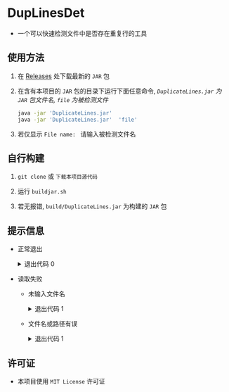 # DupLinesDet

- 一个可以快速检测文件中是否存在重复行的工具


## 使用方法

1.  在 [Releases](https://github.com/SessionHu/DupLinesDet/releases/) 处下载最新的 `JAR` 包

2.  在含有本项目的 `JAR` 包的目录下运行下面任意命令, *`DuplicateLines.jar` 为 `JAR` 包文件名, `file` 为被检测文件*
    ```bash
    java -jar 'DuplicateLines.jar'
    java -jar 'DuplicateLines.jar'  'file'
    ```

3.  若仅显示 `File name: ` 请输入被检测文件名


## 自行构建

1.  `git clone` 或 `下载本项目源代码`

2. 运行 `buildjar.sh`

3. 若无报错, `build/DuplicateLines.jar` 为构建的 `JAR` 包


## 提示信息

- 正常退出
  <details>
  <summary>退出代码 0</summary>
  <p>
  
  ```
  info: 没有重复的行
  ```
  
  </p>
  </details>
    
- 读取失败
  - 未输入文件名
    <details>
    <summary>退出代码 1</summary>
    <p>
    
    ```
    fatal: 文件名不能为空
    ```
    
    </p>
    </details>
  - 文件名或路径有误
    <details>
    <summary>退出代码 1</summary>
    <p>
    
    ```
    fatal: 无法读取文件
    ```
    
    </p>
    </details>


## 许可证

- 本项目使用 `MIT License` 许可证
